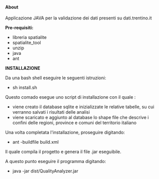 #### About

Applicazione JAVA per la validazione dei dati presenti su dati.trentino.it


**Pre-requisiti:**

  * libreria spatialite
  * spatialite_tool
  * unzip
  * java
  * ant

**INSTALLAZIONE**

Da una bash shell eseguire le seguenti istruzioni:

 * sh install.sh

Questo comado esegue uno script di installazione con il quale :
 * viene creato il database sqlite e inizializzate le relative tabelle, su cui verranno salvati i risultati delle analisi
 * viene scaricato e aggiunto al database lo shape file che descrive i confini delle regioni, province e comuni del territorio italiano

Una volta completata l'installazione, proseguire digitando:

 * ant -buildfile build.xml

Il quale compila il progetto e genera il file .jar eseguibile.

A questo punto eseguire il programma digitando:

 * java -jar dist/QualityAnalyzer.jar

